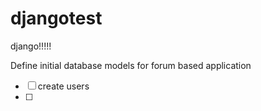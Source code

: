 # djangotest

django!!!!!

Define initial database models for forum based application
- [ ] create users
- [ ] 
